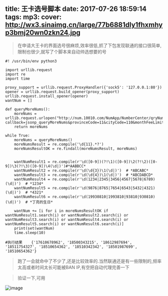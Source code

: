 title: 王卡选号脚本
date: 2017-07-26 18:59:14
tags: 
mp3: 
cover: http://wx3.sinaimg.cn/large/77b6881dly1fhxmhyp3bmj20wn0zkn24.jpg
---
> 在申请大王卡的界面选号很麻烦,效率很低,抓了下包发现联通的接口很简单,限制也很少,就写了个脚本来自动帅选想要的号


```
#! /usr/bin/env python3

import urllib.request
import re
import time

proxy_support = urllib.request.ProxyHandler({'sock5': '127.0.0.1:80'})
opener = urllib.request.build_opener(proxy_support)
urllib.request.install_opener(opener)
wantNum = []

def queryMoreNums():
    moreNums = urllib.request.urlopen("http://num.10010.com/NumApp/NumberCenter/qryNum?callback=jsonp_queryMoreNums&provinceCode=11&cityCode=110&monthFeeLimit=0&groupKey=85236889&searchCategory=3&net=01&amounts=200&codeTypeCode=&searchValue=&qryType=02&goodsNet=4&_=1501050170").read().decode("utf8")
    return moreNums

while True:
    moreNums = queryMoreNums()
    moreNumsResult = re.compile('\d{11}.*?')
    moreNumsResultOK = re.findall(moreNumsResult, moreNums)


    wantNumResult1 = re.compile(r'\d([0-9])(?!\1)([0-9])\2(?!\2)([0-9])\3(?!\3)([0-9])\4(\d|)')#*AABBCC*
    wantNumResult2 = re.compile(r'\d(\d{3})\1(\d|)')  # *ABCABC*
    wantNumResult3 = re.compile(r'\d(\d{4})\1(\d|)')  # *ABCDABCD*
    wantNumResult4 = re.compile(r'\d(1234|2345|3456|4567|5678|6789)(\d|)')  # *1234*
    wantNumResult5 = re.compile(r'\d(9876|8765|7654|6543|5432|4321)(\d|)')  # *4321*
    wantNumResult6 = re.compile(r'\d(19930810|1993810|93810|930810)(\d|)')  # *丁亮的生日*

    wantNum += [i for i in moreNumsResultOK if wantNumResult1.search(i) or wantNumResult2.search(i) or wantNumResult3.search(i) or wantNumResult4.search(i) or wantNumResult5.search(i) or wantNumResult6.search(i)]
    print(set(wantNum)
    time.sleep(10)
    
#执行结果    {'17610678962', '18500343215', '18612987694', '18511754327', '18510654362', '18510342342', '18501987699', '18510654362'}
```


> 跑了一会就命中了不少了,还是比较效率的.当然联通还是有一些限制的,频率太高或者时间太长可能被BAN IP,有空把自动代理完善一下

> 验证一下,可用


![image](http://wx1.sinaimg.cn/large/77b6881dly1fhxisz5koyj21401z4gry.jpg)

